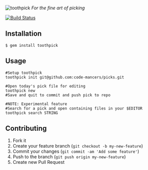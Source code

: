 ![toothpick](http://i39.tinypic.com/2vw7erb.png) *For the fine art of picking*

[![Build Status](https://travis-ci.org/code-mancers/toothpick.png?branch=master)](https://travis-ci.org/code-mancers/toothpick)


## Installation

    $ gem install toothpick

## Usage

    #Setup toothpick
    toothpick init git@github.com:code-mancers/picks.git

    #Open today's pick file for editing
    toothpick new
    #Save and quit to commit and push pick to repo

    #NOTE: Experimental feature
    #Search for a pick and open containing files in your $EDITOR
    toothpick search STRING

## Contributing

1. Fork it
2. Create your feature branch (`git checkout -b my-new-feature`)
3. Commit your changes (`git commit -am 'Add some feature'`)
4. Push to the branch (`git push origin my-new-feature`)
5. Create new Pull Request
